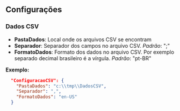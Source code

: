 

## Configurações

### Dados CSV

* **PastaDados**: Local onde os arquivos CSV se encontram
* **Separador**: Separador dos campos no arquivo CSV. *Padrão*: ";"
* **FormatoDados**: Formato dos dados no arquivo CSV. Por exemplo separado decimal brasileiro é a vírgula. *Padrão*: "pt-BR"

**Exemplo:**
```json
  "ConfiguracaoCSV": {
    "PastaDados": "c:\\tmp\\DadosCSV",
    "Separador": ",",
    "FormatoDados": "en-US"
  }
``` 